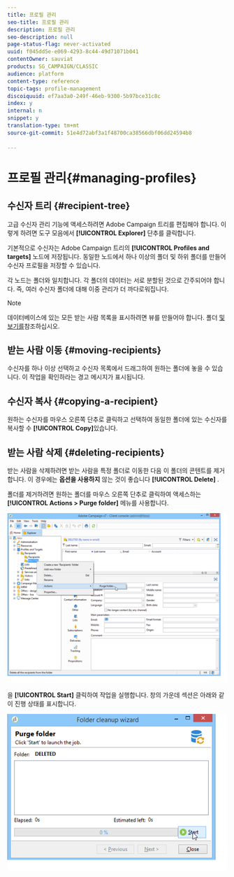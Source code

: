 ```yaml
---
title: 프로필 관리
seo-title: 프로필 관리
description: 프로필 관리
seo-description: null
page-status-flag: never-activated
uuid: f045dd5e-e069-4293-8c44-49d71071b041
contentOwner: sauviat
products: SG_CAMPAIGN/CLASSIC
audience: platform
content-type: reference
topic-tags: profile-management
discoiquuid: ef7aa3a0-249f-46eb-9300-5b97bce31c8c
index: y
internal: n
snippet: y
translation-type: tm+mt
source-git-commit: 51e4d72abf3a1f48700ca38566dbf06dd24594b8

---
```



# 프로필 관리{#managing-profiles}

## 수신자 트리 {#recipient-tree}

고급 수신자 관리 기능에 액세스하려면 Adobe Campaign 트리를 편집해야 합니다. 이렇게 하려면 도구 모음에서 **[!UICONTROL Explorer]** 단추를 클릭합니다.

기본적으로 수신자는 Adobe Campaign 트리의 **[!UICONTROL Profiles and targets]** 노드에 저장됩니다. 동일한 노드에서 하나 이상의 폴더 및 하위 폴더를 만들어 수신자 프로필을 저장할 수 있습니다.

각 노드는 폴더와 일치합니다. 각 폴더의 데이터는 서로 분할된 것으로 간주되어야 합니다. 즉, 여러 수신자 폴더에 대해 이중 관리가 더 까다로워집니다.

>[!NOTE]
>
>데이터베이스에 있는 모든 받는 사람 목록을 표시하려면 뷰를 만들어야 합니다. 폴더 [및 보기를](../../platform/using/access-management.md#folders-and-views)참조하십시오.

## 받는 사람 이동 {#moving-recipients}

수신자를 하나 이상 선택하고 수신자 목록에서 드래그하여 원하는 폴더에 놓을 수 있습니다. 이 작업을 확인하라는 경고 메시지가 표시됩니다.

## 수신자 복사 {#copying-a-recipient}

원하는 수신자를 마우스 오른쪽 단추로 클릭하고 선택하여 동일한 폴더에 있는 수신자를 복사할 수 **[!UICONTROL Copy]**&#x200B;있습니다.

## 받는 사람 삭제 {#deleting-recipients}

받는 사람을 삭제하려면 받는 사람을 특정 폴더로 이동한 다음 이 폴더의 콘텐트를 제거합니다. 이 경우에는 **옵션을 사용하지** 않는 것이 좋습니다 **[!UICONTROL Delete]** .

폴더를 제거하려면 원하는 폴더를 마우스 오른쪽 단추로 클릭하여 액세스하는 **[!UICONTROL Actions > Purge folder]** 메뉴를 사용합니다.

![](assets/s_ncs_user_purge_folder.png)

을 **[!UICONTROL Start]** 클릭하여 작업을 실행합니다. 창의 가운데 섹션은 아래와 같이 진행 상태를 표시합니다.

![](assets/s_ncs_user_purge_folder_start.png)

